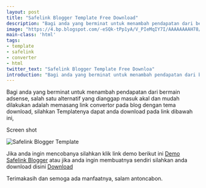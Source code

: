 ```yaml
---
layout: post
title: "Safelink Blogger Template Free Download"
description: "Bagi anda yang berminat untuk menambah pendapatan dari bermain adsense,  salah satu alternatif yang dianggap masuk akal dan mudah dilakukan adalah memasang. "
image: "https://4.bp.blogspot.com/-eSQk-tPp1yA/V_PIeMqIY7I/AAAAAAAAH78/zXwfbDw3mRsQXkODUTQe6Zei8AN2OY9pwCLcB/s600/casafelink%2Bv.2.1.jpg"
main-class: 'html'
tags:
- template
- safelink
- converter
- html
twitter_text: "Safelink Blogger Template Free Downloa"
introduction: "Bagi anda yang berminat untuk menambah pendapatan dari bermain adsense,  salah satu alternatif yang dianggap masuk akal dan mudah dilakukan adalah memasang."
---
```

Bagi anda yang berminat untuk menambah pendapatan dari bermain adsense,  salah satu alternatif yang dianggap masuk akal dan mudah dilakukan adalah memasang link convertor pada blog dengan tema download, silahkan Templatenya dapat anda download pada link dibawah ini, 

Screen shot

![Safelink Blogger Template](https://4.bp.blogspot.com/-eSQk-tPp1yA/V_PIeMqIY7I/AAAAAAAAH78/zXwfbDw3mRsQXkODUTQe6Zei8AN2OY9pwCLcB/s600/casafelink%2Bv.2.1.jpg)

Jika anda ingin mencobanya silahkan klik link demo berikut ini [Demo Safelink Blogger](https://casafelink.blogspot.com) atau jika anda ingin membuatnya sendiri silahkan anda download disini [Download](http://www.antoncabon.us/2016/10/free-premium-safelink-template-blogger.html)

Terimakasih dan semoga ada manfaatnya, salam antoncabon.
